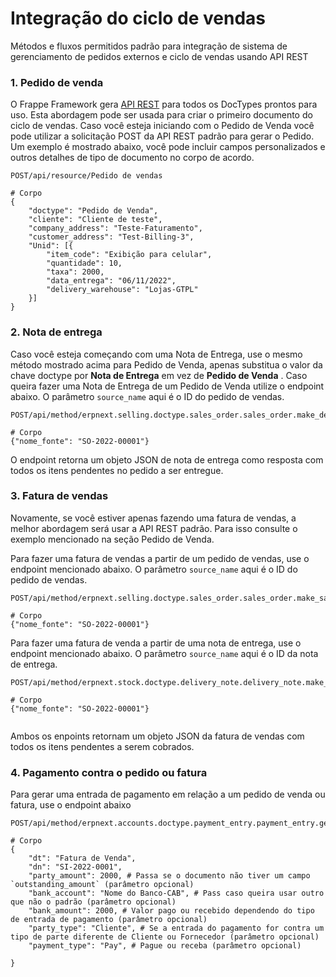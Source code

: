 # Integração do ciclo de vendas



Métodos e fluxos permitidos padrão para integração de sistema de gerenciamento de pedidos externos e ciclo de vendas usando API REST


### 1. Pedido de venda


O Frappe Framework gera [API REST](https://frappeframework.com/docs/v14/user/en/api/rest) para todos os DocTypes prontos para uso. Esta abordagem pode ser usada para criar o primeiro documento do ciclo de vendas. Caso você esteja iniciando com o Pedido de Venda você pode utilizar a solicitação POST da API REST padrão para gerar o Pedido. Um exemplo é mostrado abaixo, você pode incluir campos personalizados e outros detalhes de tipo de documento no corpo de acordo.



```
POST/api/resource/Pedido de vendas

# Corpo
{
    "doctype": "Pedido de Venda",
    "cliente": "Cliente de teste",
    "company_address": "Teste-Faturamento",
    "customer_address": "Test-Billing-3",
    "Unid": [{
        "item_code": "Exibição para celular",
        "quantidade": 10,
        "taxa": 2000,
        "data_entrega": "06/11/2022",
        "delivery_warehouse": "Lojas-GTPL"
    }]
}

```

### 2. Nota de entrega


Caso você esteja começando com uma Nota de Entrega, use o mesmo método mostrado acima para Pedido de Venda, apenas substitua o valor da chave doctype por **Nota de Entrega** em vez de **Pedido de Venda** . Caso queira fazer uma Nota de Entrega de um Pedido de Venda utilize o endpoint abaixo. O parâmetro `source_name` aqui é o ID do pedido de vendas.



```
POST/api/method/erpnext.selling.doctype.sales_order.sales_order.make_delivery_note

# Corpo
{"nome_fonte": "SO-2022-00001"}

```

O endpoint retorna um objeto JSON de nota de entrega como resposta com todos os itens pendentes no pedido a ser entregue.


### 3. Fatura de vendas


Novamente, se você estiver apenas fazendo uma fatura de vendas, a melhor abordagem será usar a API REST padrão. Para isso consulte o exemplo mencionado na seção Pedido de Venda.


Para fazer uma fatura de vendas a partir de um pedido de vendas, use o endpoint mencionado abaixo. O parâmetro `source_name` aqui é o ID do pedido de vendas.



```
POST/api/method/erpnext.selling.doctype.sales_order.sales_order.make_sales_invoice

# Corpo
{"nome_fonte": "SO-2022-00001"}

```

Para fazer uma fatura de venda a partir de uma nota de entrega, use o endpoint mencionado abaixo. O parâmetro `source_name` aqui é o ID da nota de entrega.



```
POST/api/method/erpnext.stock.doctype.delivery_note.delivery_note.make_sales_invoice

# Corpo
{"nome_fonte": "SO-2022-00001"}


```

Ambos os enpoints retornam um objeto JSON da fatura de vendas com todos os itens pendentes a serem cobrados.


### 4. Pagamento contra o pedido ou fatura


Para gerar uma entrada de pagamento em relação a um pedido de venda ou fatura, use o endpoint abaixo



```
POST/api/method/erpnext.accounts.doctype.payment_entry.payment_entry.get_payment_entry

# Corpo
{
    "dt": "Fatura de Venda",
    "dn": "SI-2022-0001",
    "party_amount": 2000, # Passa se o documento não tiver um campo `outstanding_amount` (parâmetro opcional)
    "bank_account": "Nome do Banco-CAB", # Pass caso queira usar outro que não o padrão (parâmetro opcional)
    "bank_amount": 2000, # Valor pago ou recebido dependendo do tipo de entrada de pagamento (parâmetro opcional)
    "party_type": "Cliente", # Se a entrada do pagamento for contra um tipo de parte diferente de Cliente ou Fornecedor (parâmetro opcional)
    "payment_type": "Pay", # Pague ou receba (parâmetro opcional)

}

```


